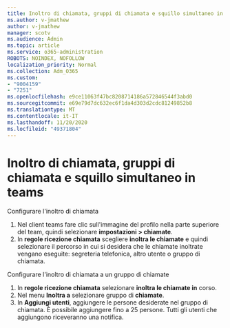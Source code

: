 ```yaml
---
title: Inoltro di chiamata, gruppi di chiamata e squillo simultaneo in teams
ms.author: v-jmathew
author: v-jmathew
manager: scotv
ms.audience: Admin
ms.topic: article
ms.service: o365-administration
ROBOTS: NOINDEX, NOFOLLOW
localization_priority: Normal
ms.collection: Adm_O365
ms.custom:
- "9004159"
- "7251"
ms.openlocfilehash: e9ce11063f47bc8208714186a572846544f3abd0
ms.sourcegitcommit: e69e79d7dc632ec6f1da4d303d2cdc81249852b8
ms.translationtype: MT
ms.contentlocale: it-IT
ms.lasthandoff: 11/20/2020
ms.locfileid: "49371804"
---
```

# <a name="call-forwarding-call-groups-and-simultaneous-ring-in-teams"></a>Inoltro di chiamata, gruppi di chiamata e squillo simultaneo in teams

Configurare l'inoltro di chiamata

1. Nel client teams fare clic sull'immagine del profilo nella parte superiore del team, quindi selezionare **impostazioni > chiamate**.
2. In **regole ricezione chiamata** scegliere **inoltra le chiamate** e quindi selezionare il percorso in cui si desidera che le chiamate inoltrate vengano eseguite: segreteria telefonica, altro utente o gruppo di chiamata.

Configurare l'inoltro di chiamata a un gruppo di chiamate

1. In **regole ricezione chiamata** selezionare **inoltra le chiamate in** corso.
2. Nel menu **Inoltra a** selezionare gruppo di **chiamate**.
3. In **Aggiungi utenti**, aggiungere le persone desiderate nel gruppo di chiamata. È possibile aggiungere fino a 25 persone. Tutti gli utenti che aggiungono riceveranno una notifica.
